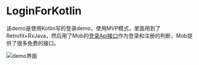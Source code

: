 # LoginForKotlin
该demo是使用Kotlin写的登录demo，使用MVP模式，里面用到了Retrofit+RxJava，然后用了Mob的[登录Api接口](http://api.mob.com/#/apiwiki/usercenter)作为登录和注册的判断，Mob提供了很多免费的接口。

![demo界面](http://upload-images.jianshu.io/upload_images/1241355-cb77a31763f2cdee.png?imageMogr2/auto-orient/strip%7CimageView2/2/w/1240)